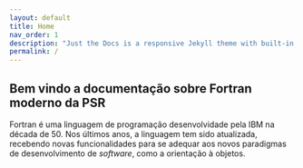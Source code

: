 ```yaml
---
layout: default
title: Home
nav_order: 1
description: "Just the Docs is a responsive Jekyll theme with built-in search that is easily customizable and hosted on GitHub Pages."
permalink: /
---
```


## Bem vindo a documentação sobre Fortran moderno da PSR

Fortran é uma linguagem de programação desenvolvidade pela IBM na década de 50. Nos últimos anos, a linguagem tem sido atualizada, recebendo novas funcionalidades
para se adequar aos novos paradigmas de desenvolvimento de *software*, como a orientação à objetos.

